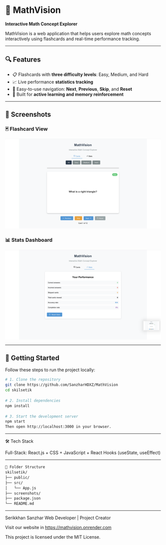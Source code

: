 # 📐 MathVision  
**Interactive Math Concept Explorer**

MathVision is a web application that helps users explore math concepts interactively using flashcards and real-time performance tracking.

---

## 🔍 Features

- 📋 Flashcards with **three difficulty levels**: Easy, Medium, and Hard  
- 📈 Live performance **statistics tracking**  
- 🔄 Easy-to-use navigation: **Next**, **Previous**, **Skip**, and **Reset**  
- 🧠 Built for **active learning and memory reinforcement**

---

## 📸 Screenshots

### 🃏 Flashcard View
<img src="./screenshots/card-view.png" alt="Flashcard View" width="600"/>

### 📊 Stats Dashboard
<img src="./screenshots/stats-view.png" alt="Stats View" width="600"/>

---

## 🚀 Getting Started

Follow these steps to run the project locally:

```bash
# 1. Clone the repository
git clone https://github.com/SanzharHDXZ/MathVision
cd skilsetik

# 2. Install dependencies
npm install

# 3. Start the development server
npm start
Then open http://localhost:3000 in your browser.

```
---

🛠️ Tech Stack

Full-Stack: React.js + CSS + JavaScript + React Hooks (useState, useEffect)

---

```bash
📁 Folder Structure
skilsetik/
├── public/
├── src/
│   └── App.js
├── screenshots/          
├── package.json
└── README.md
```
---

Serikkhan Sanzhar
Web Developer | Project Creator

Visit our website in https://mathvision.onrender.com

This project is licensed under the MIT License.